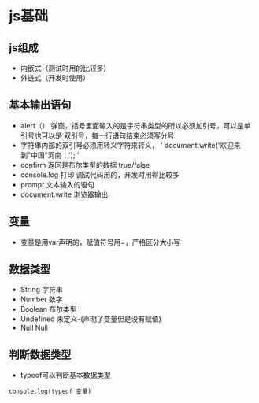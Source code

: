 # js基础

## js组成
- 内嵌式（测试时用的比较多）
- 外链式（开发时使用）



## 基本输出语句
- alert（） 弹窗，括号里面输入的是字符串类型的所以必须加引号，可以是单引号也可以是
双引号，每一行语句结束必须写分号
- 字符串内部的双引号必须用转义字符来转义，
 '
document.write('欢迎来到\"中国\"河南！');
 '
- confirm 返回是布尔类型的数据 true/false
- console.log 打印 调试代码用的，开发时用得比较多
- prompt 文本输入的语句
- document.write 浏览器输出



## 变量
- 变量是用var声明的，赋值符号用=，严格区分大小写



## 数据类型
- String 字符串
- Number 数字
- Boolean 布尔类型
- Undefined 未定义-(声明了变量但是没有赋值)
- Null  Null



## 判断数据类型
- typeof可以判断基本数据类型

`console.log(typeof 变量)`

